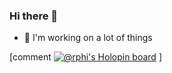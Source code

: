 ### Hi there 👋

<!--
**donnellan0007/donnellan0007** is a ✨ _special_ ✨ repository because its `README.md` (this file) appears on your GitHub profile. -->

- 🔭 I'm working on a lot of things

[comment [![@rphi's Holopin board](https://holopin.io/api/user/board?user=don)](https://holopin.io/@don) ]

